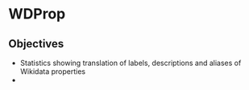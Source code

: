 # WDProp 

## Objectives
* Statistics showing translation of labels, descriptions and aliases of Wikidata properties
* 
